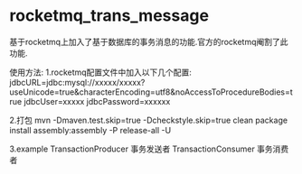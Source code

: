 # rocketmq_trans_message
基于rocketmq上加入了基于数据库的事务消息的功能.官方的rocketmq阉割了此功能.

使用方法:
1.rocketmq配置文件中加入以下几个配置:
jdbcURL=jdbc:mysql://xxxxx/xxxxx?useUnicode=true&characterEncoding=utf8&noAccessToProcedureBodies=true
jdbcUser=xxxxx
jdbcPassword=xxxxxx

2.打包
mvn -Dmaven.test.skip=true -Dcheckstyle.skip=true clean package install assembly:assembly -P release-all -U

3.example
TransactionProducer 事务发送者
TransactionConsumer 事务消费者


